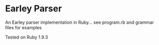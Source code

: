 # Earley Parser

An Earley parser implementation in Ruby... see program.rb and grammar files for examples

Tested on Ruby 1.9.3
